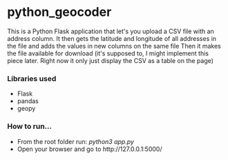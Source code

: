 # python_geocoder

This is a Python Flask application that let's you upload a CSV file with an address column. 
It then gets the latitude and longitude of all addresses in the file and adds the values in new columns on the same file
Then it makes the file available for download (it's supposed to, I might implement this piece later. 
Right now it only just display the CSV as a table on the page)

<h3>Libraries used</h3>
<ul>
  <li>Flask</li>
  <li>pandas</li>
  <li>geopy</li>
</ul>

<h3>How to run...</h3>
<ul>
  <li>From the root folder run: <em>python3 app.py</em> </li>
  <li>Open your browser and go to http://127.0.0.1:5000/ </li>
</ul>
